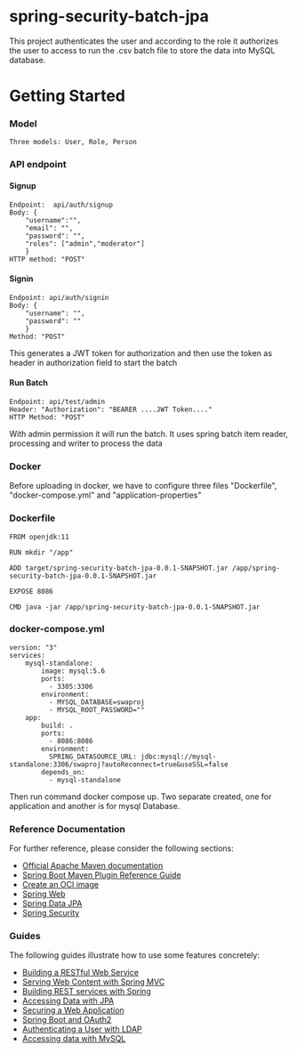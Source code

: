 # spring-security-batch-jpa
This project authenticates the user and according to the role it authorizes the user to access to run the .csv batch file to store the data into MySQL database. 

# Getting Started

### Model
    Three models: User, Role, Person

### API endpoint

#### Signup 

    Endpoint:  api/auth/signup
    Body: {
        "username":"",
        "email": "",
        "password": "",
        "roles": ["admin","moderator"]
        }
    HTTP method: "POST"

#### Signin

    Endpoint: api/auth/signin
    Body: {
        "username": "",
        "password": ""
        }
    Method: "POST"

This generates a JWT token for  authorization and then use the token as header in authorization field to start the batch

#### Run Batch
    
    Endpoint: api/test/admin
    Header: "Authorization": "BEARER ....JWT Token...."
    HTTP Method: "POST"    

With admin permission it will run the batch. It uses spring batch item reader, processing and writer to process the data

### Docker 

Before uploading in docker, we have to configure three files "Dockerfile", "docker-compose.yml" and "application-properties" 

### Dockerfile
    FROM openjdk:11

    RUN mkdir "/app"

    ADD target/spring-security-batch-jpa-0.0.1-SNAPSHOT.jar /app/spring-security-batch-jpa-0.0.1-SNAPSHOT.jar

    EXPOSE 8086

    CMD java -jar /app/spring-security-batch-jpa-0.0.1-SNAPSHOT.jar

### docker-compose.yml

    version: "3"
    services:
        mysql-standalone:
            image: mysql:5.6
            ports:
              - 3305:3306
            environment:
              - MYSQL_DATABASE=swaproj
              - MYSQL_ROOT_PASSWORD=""
        app:
            build: .
            ports:
              - 8086:8086
            environment:
              SPRING_DATASOURCE_URL: jdbc:mysql://mysql-standalone:3306/swaproj?autoReconnect=true&useSSL=false
            depends_on:
              - mysql-standalone

Then run command docker compose up. Two separate created, one for application and another is for mysql Database. 

### Reference Documentation
For further reference, please consider the following sections:

* [Official Apache Maven documentation](https://maven.apache.org/guides/index.html)
* [Spring Boot Maven Plugin Reference Guide](https://docs.spring.io/spring-boot/docs/2.7.0/maven-plugin/reference/html/)
* [Create an OCI image](https://docs.spring.io/spring-boot/docs/2.7.0/maven-plugin/reference/html/#build-image)
* [Spring Web](https://docs.spring.io/spring-boot/docs/2.7.0/reference/htmlsingle/#boot-features-developing-web-applications)
* [Spring Data JPA](https://docs.spring.io/spring-boot/docs/2.7.0/reference/htmlsingle/#boot-features-jpa-and-spring-data)
* [Spring Security](https://docs.spring.io/spring-boot/docs/2.7.0/reference/htmlsingle/#boot-features-security)

### Guides
The following guides illustrate how to use some features concretely:

* [Building a RESTful Web Service](https://spring.io/guides/gs/rest-service/)
* [Serving Web Content with Spring MVC](https://spring.io/guides/gs/serving-web-content/)
* [Building REST services with Spring](https://spring.io/guides/tutorials/bookmarks/)
* [Accessing Data with JPA](https://spring.io/guides/gs/accessing-data-jpa/)
* [Securing a Web Application](https://spring.io/guides/gs/securing-web/)
* [Spring Boot and OAuth2](https://spring.io/guides/tutorials/spring-boot-oauth2/)
* [Authenticating a User with LDAP](https://spring.io/guides/gs/authenticating-ldap/)
* [Accessing data with MySQL](https://spring.io/guides/gs/accessing-data-mysql/)

